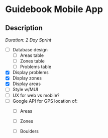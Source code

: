 # Guidebook Mobile App



<!-- Description -->
## Description

_Duration: 2 Day Sprint_

- [ ] Database design
    - [ ] Areas table
    - [ ] Zones table
    - [ ] Problems table
- [x] Display problems
- [x] Display zones
- [x] Display areas
- [ ] Style w/MUI
- [ ] UX for web vs mobile?
- [ ] Google API for GPS location of:
    - [ ] Areas
    - [ ] Zones
    - [ ] Boulders

